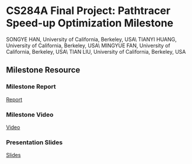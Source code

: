 # CS284A Final Project: Pathtracer Speed-up Optimization Milestone

SONGYE HAN, University of California, Berkeley, USA\\
TIANYI HUANG, University of California, Berkeley, USA\\
MINGYUE FAN, University of California, Berkeley, USA\\
TIAN LIU, University of California, Berkeley, USA

## Milestone Resource

### Milestone Report
[Report](https://drive.google.com/file/d/1Ys014uTI1Mt401NLYnRH_b0N2oIBlO3h/view?usp=sharing)

### Milestone Video
[Video](https://drive.google.com/file/d/1MwWJrM9GXvsf8VB7GlE9des_QDBKaoUy/view?usp=sharing)

### Presentation Slides
[Slides](https://docs.google.com/presentation/d/1nv6Ltf3IqgLssjAN94v8myT1iBDJW9hsFTqGJupNxpc/edit?usp=sharing)



<!-- ## 1 MILESTONE OVERVIEW
Until now We have made progress in optimizing both the memory and speed of our ray tracer based on the BVH accelerator. In addition, we also used kd-tree as an alternative accelerator to speed up the process. And we perform anti-aliasing optimization using the jittered sampling.

## 2 MEMORY OPTIMIZATION
The memory optimization process for BVH, could be addressed in the following 3 portions.
### 1. Memory Analysis of the original BVH buildup.
### 2. Optimization of Pointer Usage
### 3. Optimization of Coordinate system.
We’ve now successfully implemented the first 2 portions, with a mild setback on Memory Usage Analysis tool, and this is what we could be working on in the next part of the project. Our current progress for the 3rd part, is that it was easy to construct the new coordinate memory system, that for each double precision coordinate, we don’t need to note down the exact coordinate. Rather, we can note down the relative coordinate, relative to their parent. However, the difficulty was that it was hard to reconstruct the absolute coordinates after our memoization of relative coordinates, and a lazy algorithm, similar to segmentation tree, could be utilized.
## 3 SPEED UP
### 3.1 Morton Code based BVH Optimization
In this part, we will use Morton code based algorithm to optimize the efficiency of BVH.
After dividing the boxes according to the loaded data, we calculate the Morton code for each bounding box, and then sort it. In the sorted array, the order of each point is exactly the zigzag order in space. Although Morton code indicates the order of each point in the space, due to the zigzag sorting, there may be a gap between very few adjacent points. Although this will not affect the robustness of the overall algorithm, it may have a certain impact on the average
efficiency, because there might be a long bounding box in a certain dimension in the space.
For each interior, we compare its similarity with the two adjacent codes on the left and right. Here, we regard the BVH level bounding box corresponding to this interior as a fixed range in the array. After determining the direction of the range, you also need the size of the range to find the location of the two child nodes of the current interior within this range. The search principle we are based on is that within this range, the similarity of all Morton codes is similar to that of interior and other side codes.
We are currently working on building the above BVH structure. After we complete it, we can traverse the root of each bounding node from the bounding node to the corresponding bounding node. And in the searching process, we plan to create a stack. If it intersects with the bounding box of a node, we will press the corresponding node into the stack. And then cycle through each node in the stack until the it become empty.
### 3.2 KD-Tree
Instead of partitioning by objects using the BVH accelerator, we implement the KD-tree accelerator by partitioning the
space.
## 4 ANTI-ALIASING OPTIMIZATION
For Monte-Carlo integration Application, stratified sampling is always better than random sampling method. As random sampling for most of the time can not sample uniformly across the scene, the scenes rendered by random sampling have noise and aliasing under both low and high resolution. Stratified sampling(Jittered Sampling), in this case, can sample the light rays across the scene more uniformly by gridding up the unit square into cells and sampling light rays randomly in each cells of the grid. When implementing the stratified sampling, we need set up the number of samples equal to the square of an integer ahead of time in order to divide the square into cells for each sample later.
## 5 PROGRESS
### 5.1 Morton Code based BVH Optimization
Up to now, we have realized the Morton encoding of BVH nodes on the basis of understanding the principle, and we will complete the part of search through BVH in the next stage. And we currently do not see any improvements to build the accelerators. (Maybe we can set the maximum depth of the KD-Tree smaller), but we do not know the corresponding impact on the rendering process either. (We have not finished refactoring the rendering process until now).
### 5.2 KD-Tree Optimization
Until Now, after refactoring the code, we are able to construct the KD-tree accelerator. However, we have not refactored the rendering and visualization part to fit the KD-tree accelerator. (For the rendering part, the previous global illumination used the the BVH accelerator to calculate ray intersections). -->
